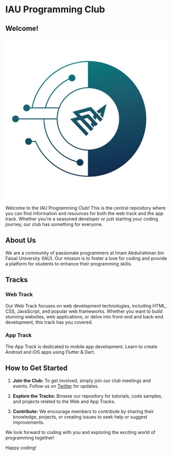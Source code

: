 # IAU Programming Club

## Welcome!

![Programming Club Logo](https://github.com/Programming-Club-IAU/.github/blob/main/assets/club-logo.jpg)

Welcome to the IAU Programming Club! This is the central repository where you can find information and resources for both the web track and the app track. Whether you're a seasoned developer or just starting your coding journey, our club has something for everyone.

## About Us

We are a community of passionate programmers at Imam Abdulrahman bin Faisal University (IAU). Our mission is to foster a love for coding and provide a platform for students to enhance their programming skills.

## Tracks

### Web Track

Our Web Track focuses on web development technologies, including HTML, CSS, JavaScript, and popular web frameworks. Whether you want to build stunning websites, web applications, or delve into front-end and back-end development, this track has you covered.

### App Track

The App Track is dedicated to mobile app development. Learn to create Android and iOS apps using Flutter & Dart.

## How to Get Started

1. **Join the Club:** To get involved, simply join our club meetings and events. Follow us on [Twitter](https://twitter.com/Programming_Iau) for updates.

2. **Explore the Tracks:** Browse our repository for tutorials, code samples, and projects related to the Web and App Tracks.

3. **Contribute:** We encourage members to contribute by sharing their knowledge, projects, or creating issues to seek help or suggest improvements.

We look forward to coding with you and exploring the exciting world of programming together!

Happy coding!
